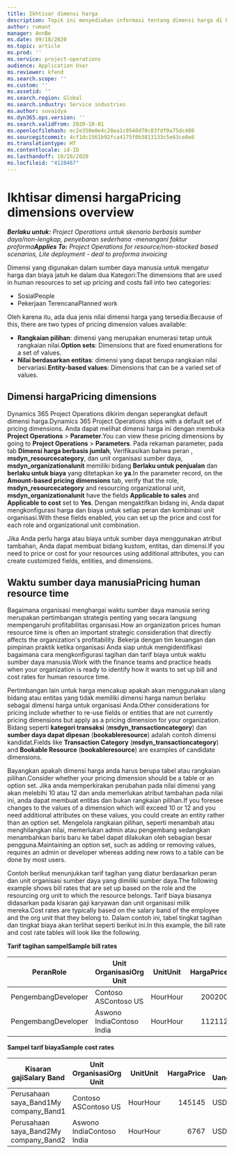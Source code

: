 ```yaml
---
title: Ikhtisar dimensi harga
description: Topik ini menyediakan informasi tentang dimensi harga di Dynamics 365 Project operations.
author: rumant
manager: AnnBe
ms.date: 09/18/2020
ms.topic: article
ms.prod: ''
ms.service: project-operations
audience: Application User
ms.reviewer: kfend
ms.search.scope: ''
ms.custom: ''
ms.assetid: ''
ms.search.region: Global
ms.search.industry: Service industries
ms.author: suvaidya
ms.dyn365.ops.version: ''
ms.search.validFrom: 2020-10-01
ms.openlocfilehash: ec2e350e0e4c28ea1c9540d70c83fdf0a75dc408
ms.sourcegitcommit: 4cf1dc1561b92fca4175f0b3813133c5e63ce8e6
ms.translationtype: HT
ms.contentlocale: id-ID
ms.lasthandoff: 10/28/2020
ms.locfileid: "4128467"
---
```

# <a name="pricing-dimensions-overview"></a><span data-ttu-id="d936b-103">Ikhtisar dimensi harga</span><span class="sxs-lookup"><span data-stu-id="d936b-103">Pricing dimensions overview</span></span>

<span data-ttu-id="d936b-104">_**Berlaku untuk:** Project Operations untuk skenario berbasis sumber daya/non-lengkap, penyebaran sederhana -menangani faktur proforma_</span><span class="sxs-lookup"><span data-stu-id="d936b-104">_**Applies To:** Project Operations for resource/non-stocked based scenarios, Lite deployment - deal to proforma invoicing_</span></span>

<span data-ttu-id="d936b-105">Dimensi yang digunakan dalam sumber daya manusia untuk mengatur harga dan biaya jatuh ke dalam dua Kategori:</span><span class="sxs-lookup"><span data-stu-id="d936b-105">The dimensions that are used in human resources to set up pricing and costs fall into two categories:</span></span>

- <span data-ttu-id="d936b-106">Sosial</span><span class="sxs-lookup"><span data-stu-id="d936b-106">People</span></span>
- <span data-ttu-id="d936b-107">Pekerjaan Terencana</span><span class="sxs-lookup"><span data-stu-id="d936b-107">Planned work</span></span>

<span data-ttu-id="d936b-108">Oleh karena itu, ada dua jenis nilai dimensi harga yang tersedia:</span><span class="sxs-lookup"><span data-stu-id="d936b-108">Because of this, there are two types of pricing dimension values available:</span></span>

- <span data-ttu-id="d936b-109">**Rangkaian pilihan**: dimensi yang merupakan enumerasi tetap untuk rangkaian nilai.</span><span class="sxs-lookup"><span data-stu-id="d936b-109">**Option sets**: Dimensions that are fixed enumerations for a set of values.</span></span>
- <span data-ttu-id="d936b-110">**Nilai berdasarkan entitas**: dimensi yang dapat berupa rangkaian nilai bervariasi.</span><span class="sxs-lookup"><span data-stu-id="d936b-110">**Entity-based values**: Dimensions that can be a varied set of values.</span></span>

## <a name="pricing-dimensions"></a><span data-ttu-id="d936b-111">Dimensi harga</span><span class="sxs-lookup"><span data-stu-id="d936b-111">Pricing dimensions</span></span>

<span data-ttu-id="d936b-112">Dynamics 365 Project Operations dikirim dengan seperangkat default dimensi harga.</span><span class="sxs-lookup"><span data-stu-id="d936b-112">Dynamics 365 Project Operations ships with a default set of pricing dimensions.</span></span> <span data-ttu-id="d936b-113">Anda dapat melihat dimensi harga ini dengan membuka **Project Operations** > **Parameter**.</span><span class="sxs-lookup"><span data-stu-id="d936b-113">You can view these pricing dimensions by going to **Project Operations** > **Parameters**.</span></span> <span data-ttu-id="d936b-114">Pada rekaman parameter, pada tab **Dimensi harga berbasis jumlah**, Verifikasikan bahwa peran , **msdyn_resourcecategory**, dan unit organisasi sumber daya, **msdyn_organizationalunit** memiliki bidang **Berlaku untuk penjualan** dan **berlaku untuk biaya** yang ditetapkan ke **ya**.</span><span class="sxs-lookup"><span data-stu-id="d936b-114">In the parameter record, on the **Amount-based pricing dimensions** tab, verify that the role, **msdyn_resourcecategory** and resourcing organizational unit, **msdyn_organizationalunit** have the fields **Applicable to sales** and **Applicable to cost** set to **Yes**.</span></span> <span data-ttu-id="d936b-115">Dengan mengaktifkan bidang ini, Anda dapat mengkonfigurasi harga dan biaya untuk setiap peran dan kombinasi unit organisasi.</span><span class="sxs-lookup"><span data-stu-id="d936b-115">With these fields enabled, you can set up the price and cost for each role and organizational unit combination.</span></span>

<span data-ttu-id="d936b-116">Jika Anda perlu harga atau biaya untuk sumber daya menggunakan atribut tambahan, Anda dapat membuat bidang kustom, entitas, dan dimensi.</span><span class="sxs-lookup"><span data-stu-id="d936b-116">If you need to price or cost for your resources using additional attributes, you can create customized fields, entities, and dimensions.</span></span>

## <a name="pricing-human-resource-time"></a><span data-ttu-id="d936b-117">Waktu sumber daya manusia</span><span class="sxs-lookup"><span data-stu-id="d936b-117">Pricing human resource time</span></span>
<span data-ttu-id="d936b-118">Bagaimana organisasi menghargai waktu sumber daya manusia sering merupakan pertimbangan strategis penting yang secara langsung mempengaruhi profitabilitas organisasi.</span><span class="sxs-lookup"><span data-stu-id="d936b-118">How an organization prices human resource time is often an important strategic consideration that directly affects the organization's profitability.</span></span> <span data-ttu-id="d936b-119">Bekerja dengan tim keuangan dan pimpinan praktik ketika organisasi Anda siap untuk mengidentifikasi bagaimana cara mengkonfigurasi tagihan dan tarif biaya untuk waktu sumber daya manusia.</span><span class="sxs-lookup"><span data-stu-id="d936b-119">Work with the finance teams and practice heads when your organization is ready to identify how it wants to set up bill and cost rates for human resource time.</span></span>

<span data-ttu-id="d936b-120">Pertimbangan lain untuk harga mencakup apakah akan menggunakan ulang bidang atau entitas yang tidak memiliki dimensi harga namun berlaku sebagai dimensi harga untuk organisasi Anda.</span><span class="sxs-lookup"><span data-stu-id="d936b-120">Other considerations for pricing include whether to re-use fields or entities that are not currently pricing dimensions but apply as a pricing dimension for your organization.</span></span> <span data-ttu-id="d936b-121">Bidang seperti **kategori transaksi** (**msdyn_transactioncategory**) dan **sumber daya dapat dipesan** (**bookableresource**) adalah contoh dimensi kandidat.</span><span class="sxs-lookup"><span data-stu-id="d936b-121">Fields like **Transaction Category** (**msdyn_transactioncategory**) and **Bookable Resource** (**bookableresource**) are examples of candidate dimensions.</span></span> 

<span data-ttu-id="d936b-122">Bayangkan apakah dimensi harga anda harus berupa tabel atau rangkaian pilihan.</span><span class="sxs-lookup"><span data-stu-id="d936b-122">Consider whether your pricing dimension should be a table or an option set.</span></span> <span data-ttu-id="d936b-123">Jika anda memperkirakan perubahan pada nilai dimensi yang akan melebihi 10 atau 12 dan anda memerlukan atribut tambahan pada nilai ini, anda dapat membuat entitas dan bukan rangkaian pilihan.</span><span class="sxs-lookup"><span data-stu-id="d936b-123">If you foresee changes to the values of a dimension which will exceed 10 or 12 and you need additional attributes on these values, you could create an entity rather than an option set.</span></span> <span data-ttu-id="d936b-124">Mengelola rangkaian pilihan, seperti menambah atau menghilangkan nilai, memerlukan admin atau pengembang sedangkan menambahkan baris baru ke tabel dapat dilakukan oleh sebagian besar pengguna.</span><span class="sxs-lookup"><span data-stu-id="d936b-124">Maintaining an option set, such as adding or removing values, requires an admin or developer whereas adding new rows to a table can be done by most users.</span></span>

<span data-ttu-id="d936b-125">Contoh berikut menunjukkan tarif tagihan yang diatur berdasarkan peran dan unit organisasi sumber daya yang dimiliki sumber daya.</span><span class="sxs-lookup"><span data-stu-id="d936b-125">The following example shows bill rates that are set up based on the role and the resourcing org unit to which the resource belongs.</span></span> <span data-ttu-id="d936b-126">Tarif biaya biasanya didasarkan pada kisaran gaji karyawan dan unit organisasi milik mereka.</span><span class="sxs-lookup"><span data-stu-id="d936b-126">Cost rates are typically based on the salary band of the employee and the org unit that they belong to.</span></span> <span data-ttu-id="d936b-127">Dalam contoh ini, tabel tingkat tagihan dan tingkat biaya akan terlihat seperti berikut ini.</span><span class="sxs-lookup"><span data-stu-id="d936b-127">In this example, the bill rate and cost rate tables will look like the following.</span></span>

<span data-ttu-id="d936b-128">**Tarif tagihan sampel**</span><span class="sxs-lookup"><span data-stu-id="d936b-128">**Sample bill rates**</span></span>

| <span data-ttu-id="d936b-129">Peran</span><span class="sxs-lookup"><span data-stu-id="d936b-129">Role</span></span>        | <span data-ttu-id="d936b-130">Unit Organisasi</span><span class="sxs-lookup"><span data-stu-id="d936b-130">Org Unit</span></span>    |<span data-ttu-id="d936b-131">Unit</span><span class="sxs-lookup"><span data-stu-id="d936b-131">Unit</span></span>      |<span data-ttu-id="d936b-132">Harga</span><span class="sxs-lookup"><span data-stu-id="d936b-132">Price</span></span>      |<span data-ttu-id="d936b-133">Mata Uang</span><span class="sxs-lookup"><span data-stu-id="d936b-133">Currency</span></span>  |
| ------------|-------------|----------|----------:|----------|
| <span data-ttu-id="d936b-134">Pengembang</span><span class="sxs-lookup"><span data-stu-id="d936b-134">Developer</span></span>   | <span data-ttu-id="d936b-135">Contoso AS</span><span class="sxs-lookup"><span data-stu-id="d936b-135">Contoso US</span></span>  |<span data-ttu-id="d936b-136">Hour</span><span class="sxs-lookup"><span data-stu-id="d936b-136">Hour</span></span> | <span data-ttu-id="d936b-137">200</span><span class="sxs-lookup"><span data-stu-id="d936b-137">200</span></span>|<span data-ttu-id="d936b-138">USD</span><span class="sxs-lookup"><span data-stu-id="d936b-138">USD</span></span>     |
| <span data-ttu-id="d936b-139">Pengembang</span><span class="sxs-lookup"><span data-stu-id="d936b-139">Developer</span></span>   | <span data-ttu-id="d936b-140">Aswono India</span><span class="sxs-lookup"><span data-stu-id="d936b-140">Contoso India</span></span> |<span data-ttu-id="d936b-141">Hour</span><span class="sxs-lookup"><span data-stu-id="d936b-141">Hour</span></span>|   <span data-ttu-id="d936b-142">112</span><span class="sxs-lookup"><span data-stu-id="d936b-142">112</span></span>|<span data-ttu-id="d936b-143">USD</span><span class="sxs-lookup"><span data-stu-id="d936b-143">USD</span></span>     |


<span data-ttu-id="d936b-144">**Sampel tarif biaya**</span><span class="sxs-lookup"><span data-stu-id="d936b-144">**Sample cost rates**</span></span>

| <span data-ttu-id="d936b-145">Kisaran gaji</span><span class="sxs-lookup"><span data-stu-id="d936b-145">Salary Band</span></span>     | <span data-ttu-id="d936b-146">Unit Organisasi</span><span class="sxs-lookup"><span data-stu-id="d936b-146">Org Unit</span></span>    |<span data-ttu-id="d936b-147">Unit</span><span class="sxs-lookup"><span data-stu-id="d936b-147">Unit</span></span>      |<span data-ttu-id="d936b-148">Harga</span><span class="sxs-lookup"><span data-stu-id="d936b-148">Price</span></span>      |<span data-ttu-id="d936b-149">Mata Uang</span><span class="sxs-lookup"><span data-stu-id="d936b-149">Currency</span></span>  |
| ----------------|-------------|----------|----------:|----------|
| <span data-ttu-id="d936b-150">Perusahaan saya_Band1</span><span class="sxs-lookup"><span data-stu-id="d936b-150">My company_Band1</span></span> | <span data-ttu-id="d936b-151">Contoso AS</span><span class="sxs-lookup"><span data-stu-id="d936b-151">Contoso US</span></span>  |<span data-ttu-id="d936b-152">Hour</span><span class="sxs-lookup"><span data-stu-id="d936b-152">Hour</span></span> | <span data-ttu-id="d936b-153">145</span><span class="sxs-lookup"><span data-stu-id="d936b-153">145</span></span>|<span data-ttu-id="d936b-154">USD</span><span class="sxs-lookup"><span data-stu-id="d936b-154">USD</span></span>     |
| <span data-ttu-id="d936b-155">Perusahaan saya_Band2</span><span class="sxs-lookup"><span data-stu-id="d936b-155">My company_Band2</span></span> | <span data-ttu-id="d936b-156">Aswono India</span><span class="sxs-lookup"><span data-stu-id="d936b-156">Contoso India</span></span> |<span data-ttu-id="d936b-157">Hour</span><span class="sxs-lookup"><span data-stu-id="d936b-157">Hour</span></span>|   <span data-ttu-id="d936b-158">67</span><span class="sxs-lookup"><span data-stu-id="d936b-158">67</span></span>|<span data-ttu-id="d936b-159">USD</span><span class="sxs-lookup"><span data-stu-id="d936b-159">USD</span></span>     |
